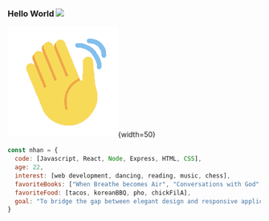 ### Hello World <img src="https://media.giphy.com/media/mGcNjsfWAjY5AEZNw6/giphy.gif" width="50">
![](waving.gif){width=50}

```javascript
const nhan = {
  code: [Javascript, React, Node, Express, HTML, CSS],
  age: 22,
  interest: [web development, dancing, reading, music, chess],
  favoriteBooks: ["When Breathe becomes Air", "Conversations with God", "Sapiens", "The Courage to be Disliked"],
  favoriteFood: [tacos, koreanBBQ, pho, chickFilA],
  goal: "To bridge the gap between elegant design and responsive application."
}
```
